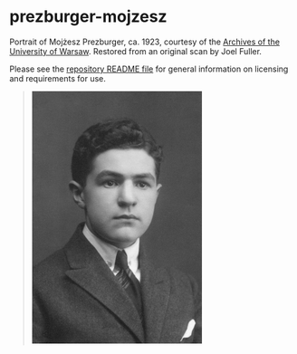 # prezburger-mojzesz

Portrait of Mojżesz Prezburger, ca. 1923, courtesy of the [Archives of
the University of Warsaw](http://www.archiwum.uw.edu.pl/). Restored from
an original scan by Joel Fuller.

Please see the [repository README file](https://github.com/OpenLogicProject/photos/blob/master/README.md) for general information on licensing and requirements for use.

> ![prezburger-mojzesz](https://github.com/OpenLogicProject/photos/blob/master/prezburger-mojzesz/prezburger-mojzesz-small.png)